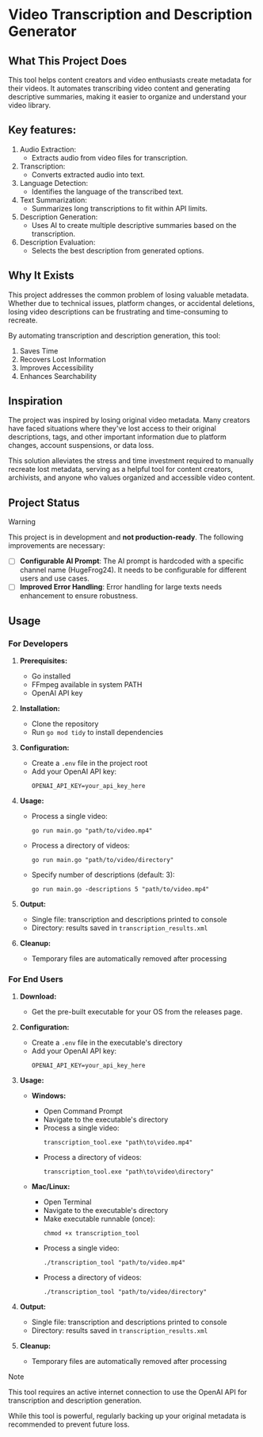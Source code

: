 # Video Transcription and Description Generator

## What This Project Does

This tool helps content creators and video enthusiasts create metadata for their videos. It automates transcribing video content and generating descriptive summaries, making it easier to organize and understand your video library.

## Key features:

1. Audio Extraction:
   - Extracts audio from video files for transcription.
2. Transcription:
   - Converts extracted audio into text.
3. Language Detection:
   - Identifies the language of the transcribed text.
4. Text Summarization:
   - Summarizes long transcriptions to fit within API limits.
5. Description Generation:
   - Uses AI to create multiple descriptive summaries based on the transcription.
6. Description Evaluation:
   - Selects the best description from generated options.

## Why It Exists

This project addresses the common problem of losing valuable metadata. Whether due to technical issues, platform changes, or accidental deletions, losing video descriptions can be frustrating and time-consuming to recreate.

By automating transcription and description generation, this tool:

1. Saves Time
2. Recovers Lost Information
3. Improves Accessibility
4. Enhances Searchability

## Inspiration

The project was inspired by losing original video metadata. Many creators have faced situations where they've lost access to their original descriptions, tags, and other important information due to platform changes, account suspensions, or data loss.

This solution alleviates the stress and time investment required to manually recreate lost metadata, serving as a helpful tool for content creators, archivists, and anyone who values organized and accessible video content.

## Project Status

> [!WARNING]
> This project is in development and **not production-ready**. The following improvements are necessary:

- [ ] **Configurable AI Prompt**: The AI prompt is hardcoded with a specific channel name (HugeFrog24). It needs to be configurable for different users and use cases.
- [ ] **Improved Error Handling**: Error handling for large texts needs enhancement to ensure robustness.

## Usage

### For Developers

1. **Prerequisites:**
   - Go installed
   - FFmpeg available in system PATH
   - OpenAI API key

2. **Installation:**
   - Clone the repository
   - Run `go mod tidy` to install dependencies

3. **Configuration:**
   - Create a `.env` file in the project root
   - Add your OpenAI API key:
     ```
     OPENAI_API_KEY=your_api_key_here
     ```

4. **Usage:**
   - Process a single video:
     ```
     go run main.go "path/to/video.mp4"
     ```
   - Process a directory of videos:
     ```
     go run main.go "path/to/video/directory"
     ```
   - Specify number of descriptions (default: 3):
     ```
     go run main.go -descriptions 5 "path/to/video.mp4"
     ```

5. **Output:**
   - Single file: transcription and descriptions printed to console
   - Directory: results saved in `transcription_results.xml`

6. **Cleanup:**
   - Temporary files are automatically removed after processing

### For End Users

1. **Download:**
   - Get the pre-built executable for your OS from the releases page.

2. **Configuration:**
   - Create a `.env` file in the executable's directory
   - Add your OpenAI API key:
     ```
     OPENAI_API_KEY=your_api_key_here
     ```

3. **Usage:**

   - **Windows:**
     - Open Command Prompt
     - Navigate to the executable's directory
     - Process a single video:
       ```
       transcription_tool.exe "path\to\video.mp4"
       ```
     - Process a directory of videos:
       ```
       transcription_tool.exe "path\to\video\directory"
       ```

   - **Mac/Linux:**
     - Open Terminal
     - Navigate to the executable's directory
     - Make executable runnable (once):
       ```
       chmod +x transcription_tool
       ```
     - Process a single video:
       ```
       ./transcription_tool "path/to/video.mp4"
       ```
     - Process a directory of videos:
       ```
       ./transcription_tool "path/to/video/directory"
       ```

4. **Output:**
   - Single file: transcription and descriptions printed to console
   - Directory: results saved in `transcription_results.xml`

5. **Cleanup:**
   - Temporary files are automatically removed after processing

> [!NOTE]
> This tool requires an active internet connection to use the OpenAI API for transcription and description generation.

While this tool is powerful, regularly backing up your original metadata is recommended to prevent future loss.
